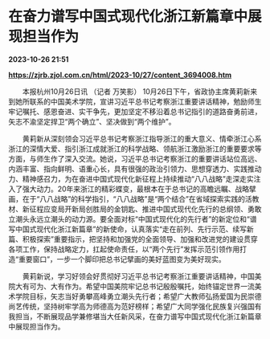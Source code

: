 # 在奋力谱写中国式现代化浙江新篇章中展现担当作为

**2023-10-26 21:51**

**https://zjrb.zjol.com.cn/html/2023-10/27/content_3694008.htm**

　　本报杭州10月26日讯 （记者 万笑影） 10月26日下午，省政协主席黄莉新来到她所联系的中国美术学院，宣讲习近平总书记考察浙江重要讲话精神，勉励师生牢记嘱托、感恩奋进、实干争先，更加坚定不移沿着总书记指引的道路奋勇前进，矢志不渝坚定捍卫“两个确立”、坚决做到“两个维护”。

　　黄莉新从深刻领会习近平总书记考察浙江指导浙江的重大意义、情牵浙江心系浙江的深情大爱、指引浙江成就浙江的科学战略、领航浙江激励浙江的重要要求等方面，与师生作了深入交流。她说，习近平总书记考察浙江的重要讲话站位高远、内涵丰富、指向鲜明、语重心长，具有很强的政治引领力、思想穿透力、实践推动力、精神感召力，为在奋进中国式现代化新征程上持续推动“八八战略”走深走实注入了强大动力。20年来浙江的精彩蝶变，最根本在于总书记的高瞻远瞩、战略擘画，在于“八八战略”的科学指引，“八八战略”是“两个结合”在省域探索实践的活教材、新征程应变局开新局创胜局的金钥匙、推进中国式现代化先行的总纲领、勇敢立潮头永远立潮头的动力源。要全面对标“中国式现代化的先行者”的新定位和“谱写中国式现代化浙江新篇章”的新使命，认真落实“走在前列、先行示范、续写新篇、积极探索”重要指示，把坚持和加强党的全面领导、加强和改进党的建设贯穿各项工作，保持战略定力，扛起使命责任，以“两个先行”发挥示范引领作用打造“重要窗口”，一步一个脚印把总书记擘画的美好蓝图变为美好现实。

　　黄莉新说，学习好领会好贯彻好习近平总书记考察浙江重要讲话精神，中国美院大有可为、大有作为。希望中国美院牢记总书记殷殷嘱托，始终锚定世界一流美术学院目标，矢志当好勇攀高峰勇立潮头先行者；希望广大教师弘扬爱国为民崇德尚艺传统，坚持树牢学高为师德高为范好榜样；希望广大同学强化民族复兴强国有我担当，不断展现品学兼修堪当大任新风采，在奋力谱写中国式现代化浙江新篇章中展现担当作为。